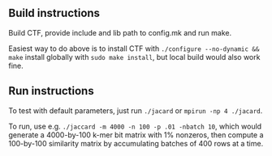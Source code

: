 ## Build instructions

Build CTF, provide include and lib path to config.mk and run make.

Easiest way to do above is to install CTF with `./configure --no-dynamic && make` install globally with `sudo make install`, but local build would also work fine.

## Run instructions

To test with default parameters, just run `./jacard` or `mpirun -np 4 ./jacard`.

To run, use e.g. `./jaccard -m 4000 -n 100 -p .01 -nbatch 10`, which would generate a 4000-by-100 k-mer bit matrix with 1% nonzeros, then compute a 100-by-100 similarity matrix by accumulating batches of 400 rows at a time.


